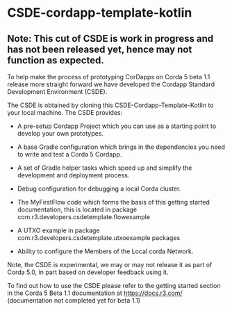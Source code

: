# CSDE-cordapp-template-kotlin

## Note: This cut of CSDE is work in progress and has not been released yet, hence may not function as expected.


To help make the process of prototyping CorDapps on Corda 5 beta 1.1 release more straight forward we have developed the Cordapp Standard Development Environment (CSDE). 

The CSDE is obtained by cloning this CSDE-Cordapp-Template-Kotlin to your local machine. The CSDE provides:

 - A pre-setup Cordapp Project which you can use as a starting point to develop your own prototypes.

 - A base Gradle configuration which brings in the dependencies you need to write and test a Corda 5 Cordapp.

 - A set of Gradle helper tasks which speed up and simplify the development and deployment process.

 - Debug configuration for debugging a local Corda cluster.

 - The MyFirstFlow code which forms the basis of this getting started documentation, this is located in package com.r3.developers.csdetemplate.flowexample

 - A UTXO example in package com.r3.developers.csdetemplate.utxoexample packages

 - Ability to configure the Members of the Local corda Network.

Note, the CSDE is experimental, we may or may not release it as part of Corda 5.0, in part based on developer feedback using it.  

To find out how to use the CSDE please refer to the getting started section in the Corda 5 Beta 1.1 documentation at https://docs.r3.com/ (documentation not completed yet for beta 1.1)



